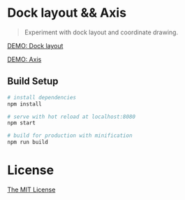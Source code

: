 # Dock layout && Axis

> Experiment with dock layout and coordinate drawing.

[DEMO: Dock layout](https://shuang13.github.io/Axis/dist/index.html)

[DEMO: Axis](https://shuang13.github.io/Axis/dist/index.html#/Axis)

## Build Setup

``` bash
# install dependencies
npm install

# serve with hot reload at localhost:8080
npm start

# build for production with minification
npm run build
```

# License

[The MIT License](http://opensource.org/licenses/MIT)